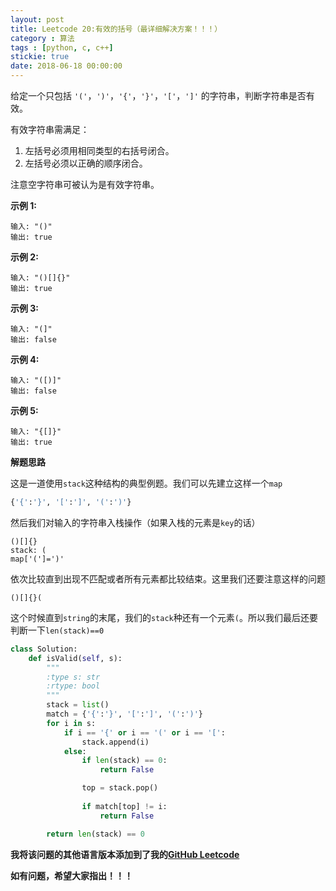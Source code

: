 ```yaml
---
layout: post
title: Leetcode 20:有效的括号（最详细解决方案！！！）
category : 算法
tags : [python, c, c++]
stickie: true
date: 2018-06-18 00:00:00
---
```


给定一个只包括 `'('`，`')'`，`'{'`，`'}'`，`'['`，`']'` 的字符串，判断字符串是否有效。

有效字符串需满足：

1. 左括号必须用相同类型的右括号闭合。
2. 左括号必须以正确的顺序闭合。

注意空字符串可被认为是有效字符串。

**示例 1:**

```
输入: "()"
输出: true
```

**示例 2:**

```
输入: "()[]{}"
输出: true
```

**示例 3:**

```
输入: "(]"
输出: false
```

**示例 4:**

```
输入: "([)]"
输出: false
```

**示例 5:**

```
输入: "{[]}"
输出: true
```

**解题思路**

这是一道使用`stack`这种结构的典型例题。我们可以先建立这样一个`map`

```python
{'{':'}', '[':']', '(':')'}
```

然后我们对输入的字符串入栈操作（如果入栈的元素是`key`的话）

```
()[]{}
stack: (
map['(']=')'
```

依次比较直到出现不匹配或者所有元素都比较结束。这里我们还要注意这样的问题

```
()[]{}(
```

这个时候直到`string`的末尾，我们的`stack`种还有一个元素`(`。所以我们最后还要判断一下`len(stack)==0`

```python
class Solution:
    def isValid(self, s):
        """
        :type s: str
        :rtype: bool
        """
        stack = list()
        match = {'{':'}', '[':']', '(':')'}
        for i in s:
            if i == '{' or i == '(' or i == '[':
                stack.append(i)
            else:
                if len(stack) == 0:
                    return False

                top = stack.pop()
                
                if match[top] != i:
                    return False

        return len(stack) == 0
```

**我将该问题的其他语言版本添加到了我的[GitHub Leetcode](https://github.com/luliyucoordinate/Leetcode)**

**如有问题，希望大家指出！！！**